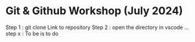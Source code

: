 # Git & Github Workshop (July 2024)

Step 1 : git clone Link to repository
Step 2 : open the directory in vscode
...
step x : To be is to do
